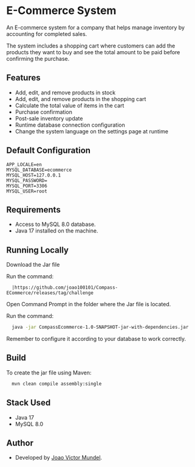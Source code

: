 
# E-Commerce System

An E-commerce system for a company that helps manage inventory by accounting for completed sales.

The system includes a shopping cart where customers can add the products they want to buy and see the total amount to be paid before confirming the purchase.

## Features

- Add, edit, and remove products in stock
- Add, edit, and remove products in the shopping cart
- Calculate the total value of items in the cart
- Purchase confirmation
- Post-sale inventory update
- Runtime database connection configuration
- Change the system language on the settings page at runtime

## Default Configuration

```YML
APP_LOCALE=en
MYSQL_DATABASE=ecommerce
MYSQL_HOST=127.0.0.1
MYSQL_PASSWORD=
MYSQL_PORT=3306
MYSQL_USER=root

```


## Requirements

- Access to MySQL 8.0 database.
- Java 17 installed on the machine.



## Running Locally

Download the Jar file


Run the command:

```
  |https://github.com/joao100101/Compass-ECommerce/releases/tag/challenge
```

Open Command Prompt in the folder where the Jar file is located.


Run the command:
```bash
  java -jar CompassEcommerce-1.0-SNAPSHOT-jar-with-dependencies.jar
```
Remember to configure it according to your database to work correctly.

## Build

To create the jar file using Maven:

```bash
  mvn clean compile assembly:single

```

## Stack Used

- Java 17
- MySQL 8.0


## Author
- Developed by [Joao Victor Mundel](https://www.github.com/joao100101).

